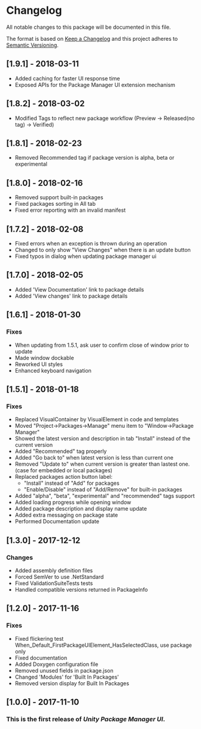 # Changelog
All notable changes to this package will be documented in this file.

The format is based on [Keep a Changelog](http://keepachangelog.com/en/1.0.0/)
and this project adheres to [Semantic Versioning](http://semver.org/spec/v2.0.0.html).

## [1.9.1] - 2018-03-11
- Added caching for faster UI response time
- Exposed APIs for the Package Manager UI extension mechanism

## [1.8.2] - 2018-03-02
- Modified Tags to reflect new package workflow (Preview -> Released(no tag) -> Verified)

## [1.8.1] - 2018-02-23
- Removed Recommended tag if package version is alpha, beta or experimental

## [1.8.0] - 2018-02-16
- Removed support built-in packages
- Fixed packages sorting in All tab
- Fixed error reporting with an invalid manifest

## [1.7.2] - 2018-02-08
- Fixed errors when an exception is thrown during an operation
- Changed to only show "View Changes" when there is an update button
- Fixed typos in dialog when updating package manager ui

## [1.7.0] - 2018-02-05
- Added 'View Documentation' link to package details
- Added 'View changes' link to package details

## [1.6.1] - 2018-01-30
### Fixes
- When updating from 1.5.1, ask user to confirm close of window prior to update
- Made window dockable
- Reworked UI styles
- Enhanced keyboard navigation

## [1.5.1] - 2018-01-18
### Fixes
- Replaced VisualContainer by VisualElement in code and templates
- Moved "Project->Packages->Manage" menu item to "Window->Package Manager"
- Showed the latest version and description in tab "Install" instead of the current version
- Added "Recommended" tag properly
- Added "Go back to" when latest version is less than current one
- Removed "Update to" when current version is greater than lastest one. (case for embedded or local packages)
- Replaced packages action button label:
	- "Install" instead of "Add" for packages
	- "Enable/Disable" instead of "Add/Remove" for built-in packages
- Added "alpha", "beta", "experimental" and "recommended" tags support
- Added loading progress while opening window
- Added package description and display name update
- Added extra messaging on package state
- Performed Documentation update

## [1.3.0] - 2017-12-12
### Changes
- Added assembly definition files
- Forced SemVer to use .NetStandard
- Fixed ValidationSuiteTests tests
- Handled compatible versions returned in PackageInfo

## [1.2.0] - 2017-11-16
### Fixes
- Fixed flickering test When_Default_FirstPackageUIElement_HasSelectedClass, use package only
- Fixed documentation
- Added Doxygen configuration file
- Removed unused fields in package.json
- Changed 'Modules' for 'Built In Packages'
- Removed version display for Built In Packages

## [1.0.0] - 2017-11-10
### This is the first release of *Unity Package Manager UI*.
